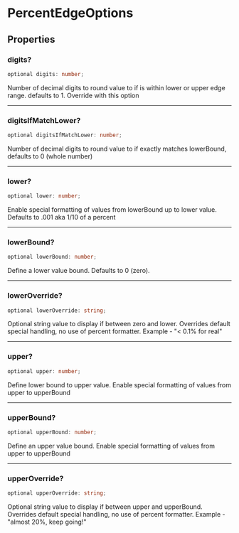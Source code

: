# PercentEdgeOptions

## Properties

### digits?

```ts
optional digits: number;
```

Number of decimal digits to round value to if is within lower or upper edge range. defaults to 1. Override with this option

---

### digitsIfMatchLower?

```ts
optional digitsIfMatchLower: number;
```

Number of decimal digits to round value to if exactly matches lowerBound, defaults to 0 (whole number)

---

### lower?

```ts
optional lower: number;
```

Enable special formatting of values from lowerBound up to lower value. Defaults to .001 aka 1/10 of a percent

---

### lowerBound?

```ts
optional lowerBound: number;
```

Define a lower value bound. Defaults to 0 (zero).

---

### lowerOverride?

```ts
optional lowerOverride: string;
```

Optional string value to display if between zero and lower. Overrides default special handling, no use of percent formatter. Example - "< 0.1% for real"

---

### upper?

```ts
optional upper: number;
```

Define lower bound to upper value. Enable special formatting of values from upper to upperBound

---

### upperBound?

```ts
optional upperBound: number;
```

Define an upper value bound. Enable special formatting of values from upper to upperBound

---

### upperOverride?

```ts
optional upperOverride: string;
```

Optional string value to display if between upper and upperBound. Overrides default special handling, no use of percent formatter. Example - "almost 20%, keep going!"
